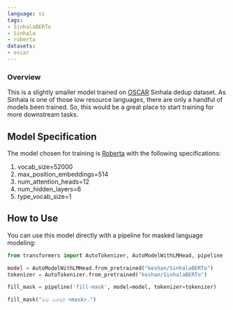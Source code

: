 ```yaml
---
language: si
tags:
- SinhalaBERTo
- Sinhala
- roberta
datasets:
- oscar
---
```

### Overview

This is a slightly smaller model trained on [OSCAR](https://oscar-corpus.com/) Sinhala dedup dataset. As Sinhala is one of those low resource languages, there are only a handful of models been trained. So, this would be a great place to start training for more downstream tasks. 

## Model Specification


The model chosen for training is [Roberta](https://arxiv.org/abs/1907.11692) with the following specifications:
 1. vocab_size=52000
 2. max_position_embeddings=514
 3. num_attention_heads=12
 4. num_hidden_layers=6
 5. type_vocab_size=1
 
## How to Use
You can use this model directly with a pipeline for masked language modeling:

```py
from transformers import AutoTokenizer, AutoModelWithLMHead, pipeline

model = AutoModelWithLMHead.from_pretrained("keshan/SinhalaBERTo")
tokenizer = AutoTokenizer.from_pretrained("keshan/SinhalaBERTo")

fill_mask = pipeline('fill-mask', model=model, tokenizer=tokenizer)

fill_mask("මම ගෙදර <mask>.")

```
